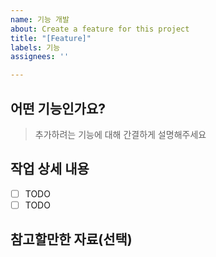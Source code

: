 ```yaml
---
name: 기능 개발
about: Create a feature for this project
title: "[Feature]"
labels: 기능
assignees: ''

---
```


## 어떤 기능인가요?

> 추가하려는 기능에 대해 간결하게 설명해주세요

## 작업 상세 내용

- [ ] TODO
- [ ] TODO

## 참고할만한 자료(선택)
